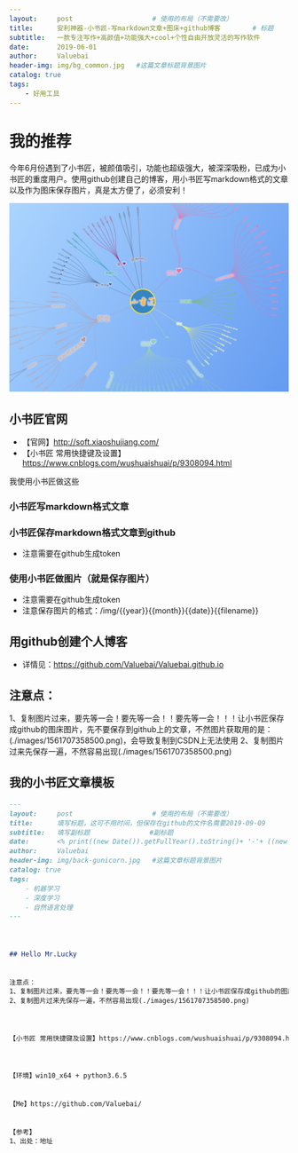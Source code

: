 ```yaml
---
layout:     post					# 使用的布局（不需要改）
title:      安利神器-小书匠-写markdown文章+图床+github博客		# 标题
subtitle:   一款专注写作+高颜值+功能强大+cool+个性自由开放灵活的写作软件    			#副标题
date:       2019-06-01
author:     Valuebai
header-img: img/bg_common.jpg 	#这篇文章标题背景图片
catalog: true
tags:
    - 好用工具
---
```


# 我的推荐

今年6月份遇到了小书匠，被颜值吸引，功能也超级强大，被深深吸粉，已成为小书匠的重度用户。使用github创建自己的博客，用小书匠写markdown格式的文章以及作为图床保存图片，真是太方便了，必须安利！

![enter description here](https://www.github.com/Valuebai/Valuebai.github.io/raw/master/img/201911231574516301551.png)

## 小书匠官网

- 【官网】http://soft.xiaoshujiang.com/
- 【小书匠 常用快捷键及设置】https://www.cnblogs.com/wushuaishuai/p/9308094.html

我使用小书匠做这些

### 小书匠写markdown格式文章

### 小书匠保存markdown格式文章到github
- 注意需要在github生成token

### 使用小书匠做图片（就是保存图片）
- 注意需要在github生成token
- 注意保存图片的格式：/img/{{year}}{{month}}{{date}}{{filename}}


## 用github创建个人博客

- 详情见：https://github.com/Valuebai/Valuebai.github.io



## 注意点：
1、复制图片过来，要先等一会！要先等一会！！要先等一会！！！让小书匠保存成github的图床图片，先不要保存到github上的文章，不然图片获取用的是：(./images/1561707358500.png)，会导致复制到CSDN上无法使用
2、复制图片过来先保存一遍，不然容易出现(./images/1561707358500.png)


## 我的小书匠文章模板
```md
---
layout:     post					# 使用的布局（不需要改）
title:      填写标题，这可不用时间，但保存在github的文件名需要2019-09-09		# 标题
subtitle:   填写副标题    			#副标题
date:       <% print((new Date()).getFullYear().toString()+ '-'+ ((new Date()).getMonth() + 1).toString() + '-'+ (new Date()).getDate().toString()); %>
author:     Valuebai
header-img: img/back-gunicorn.jpg 	#这篇文章标题背景图片
catalog: true
tags:
    - 机器学习
    - 深度学习
    - 自然语言处理
---



## Hello Mr.Lucky


注意点：
1、复制图片过来，要先等一会！要先等一会！！要先等一会！！！让小书匠保存成github的图床图片，先不要保存到github上的文章，不然图片获取用的是：(./images/1561707358500.png)，会导致复制到CSDN上无法使用
2、复制图片过来先保存一遍，不然容易出现(./images/1561707358500.png)



【小书匠 常用快捷键及设置】https://www.cnblogs.com/wushuaishuai/p/9308094.html



【环境】win10_x64 + python3.6.5


【Me】https://github.com/Valuebai/


【参考】
1、出处：地址
```



